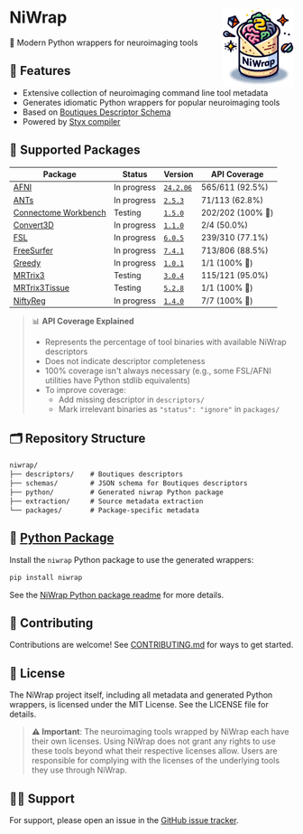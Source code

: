 # NiWrap <img src="logo.png" align="right" width="25%"/>

🧠 Modern Python wrappers for neuroimaging tools

## 🚀 Features

- Extensive collection of neuroimaging command line tool metadata
- Generates idiomatic Python wrappers for popular neuroimaging tools
- Based on [Boutiques Descriptor Schema](https://github.com/boutiques/boutiques)
- Powered by [Styx compiler](https://github.com/childmindresearch/styx)

## 🧰 Supported Packages

<!-- START_PACKAGES_TABLE -->

| Package | Status | Version | API Coverage |
| --- | --- | --- | --- |
| [AFNI](https://afni.nimh.nih.gov/) | In progress | [`24.2.06`](https://hub.docker.com/r/afni/afni_make_build) | 565/611 (92.5%) |
| [ANTs](https://github.com/ANTsX/ANTs) | In progress | [`2.5.3`](https://hub.docker.com/r/antsx/ants) | 71/113 (62.8%) |
| [Connectome Workbench](https://github.com/Washington-University/workbench) | Testing | [`1.5.0`](https://hub.docker.com/r/brainlife/connectome_workbench) | 202/202 (100% 🎉) |
| [Convert3D](http://www.itksnap.org/pmwiki/pmwiki.php?n=Convert3D.Convert3D) | In progress | [`1.1.0`](https://hub.docker.com/r/pyushkevich/itksnap) | 2/4 (50.0%) |
| [FSL](https://fsl.fmrib.ox.ac.uk/fsl/fslwiki) | In progress | [`6.0.5`](https://hub.docker.com/r/brainlife/fsl) | 239/310 (77.1%) |
| [FreeSurfer](https://github.com/freesurfer/freesurfer) | In progress | [`7.4.1`](https://hub.docker.com/r/freesurfer/freesurfer) | 713/806 (88.5%) |
| [Greedy](https://sites.google.com/view/greedyreg/about) | In progress | [`1.0.1`](https://hub.docker.com/r/pyushkevich/itksnap) | 1/1 (100% 🎉) |
| [MRTrix3](https://www.mrtrix.org/) | Testing | [`3.0.4`](https://hub.docker.com/r/mrtrix3/mrtrix3) | 115/121 (95.0%) |
| [MRTrix3Tissue](https://3tissue.github.io/) | Testing | [`5.2.8`](https://hub.docker.com/r/brainlife/3tissue) | 1/1 (100% 🎉) |
| [NiftyReg](http://cmictig.cs.ucl.ac.uk/wiki/index.php/NiftyReg) | In progress | [`1.4.0`](https://hub.docker.com/r/vnmd/niftyreg_1.4.0) | 7/7 (100% 🎉) |

<!-- END_PACKAGES_TABLE -->

> 📊 **API Coverage Explained**
>
> - Represents the percentage of tool binaries with available NiWrap descriptors
> - Does not indicate descriptor completeness
> - 100% coverage isn't always necessary (e.g., some FSL/AFNI utilities have Python stdlib equivalents)
> - To improve coverage:
>   - Add missing descriptor in `descriptors/`
>   - Mark irrelevant binaries as `"status": "ignore"` in `packages/`

## 🗂 Repository Structure

```
niwrap/
├── descriptors/    # Boutiques descriptors
├── schemas/        # JSON schema for Boutiques descriptors
├── python/         # Generated niwrap Python package
├── extraction/     # Source metadata extraction
└── packages/       # Package-specific metadata
```

## 🐍 [Python Package](https://github.com/childmindresearch/niwrap/blob/main/python/README.md)

Install the `niwrap` Python package to use the generated wrappers:

```bash
pip install niwrap
```

See the [NiWrap Python package readme](https://github.com/childmindresearch/niwrap/blob/main/python/README.md) for more details.

## 🤝 Contributing

Contributions are welcome! See [CONTRIBUTING.md](./CONTRIBUTING.md) for ways to get started.

## 📄 License

The NiWrap project itself, including all metadata and generated Python wrappers, is licensed under the MIT License. See the LICENSE file for details.

> **⚠️ Important**: The neuroimaging tools wrapped by NiWrap each have their own licenses. Using NiWrap does not grant any rights to use these tools beyond what their respective licenses allow. Users are responsible for complying with the licenses of the underlying tools they use through NiWrap.

## 🙋‍♀️ Support

For support, please open an issue in the [GitHub issue tracker](https://github.com/childmindresearch/niwrap/issues).
